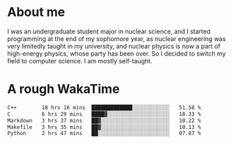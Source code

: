 # About me

I was an undergraduate student major in nuclear science, and I started programming at the end of my sophomore year, as nuclear engineering was very limitedly taught in my university, and nuclear physics is now a part of high-energy physics, whose party has been over. So I decided to switch my field to computer science. I am mostly self-taught.


# A rough WakaTime

<!--START_SECTION:waka-->

```txt
C++        18 hrs 16 mins  █████████████░░░░░░░░░░░░   51.58 %
C          6 hrs 29 mins   ████▓░░░░░░░░░░░░░░░░░░░░   18.33 %
Markdown   3 hrs 37 mins   ██▓░░░░░░░░░░░░░░░░░░░░░░   10.22 %
Makefile   3 hrs 35 mins   ██▓░░░░░░░░░░░░░░░░░░░░░░   10.13 %
Python     2 hrs 47 mins   ██░░░░░░░░░░░░░░░░░░░░░░░   07.87 %
```

<!--END_SECTION:waka-->
